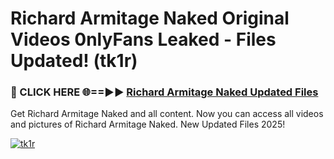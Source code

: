 # Richard Armitage Naked Original Videos 0nlyFans Leaked - Files Updated! (tk1r)

<h3>🔴 CLICK HERE 🌐==►► <a href="https://tinyurl.com/up5wt9bj" rel="nofollow">Richard Armitage Naked Updated Files</a></h3>

Get Richard Armitage Naked and all content. Now you can access all videos and pictures of Richard Armitage Naked. New Updated Files 2025!

[![tk1r](https://i.imgur.com/ABiUzMV.gif)](https://tinyurl.com/up5wt9bj)
